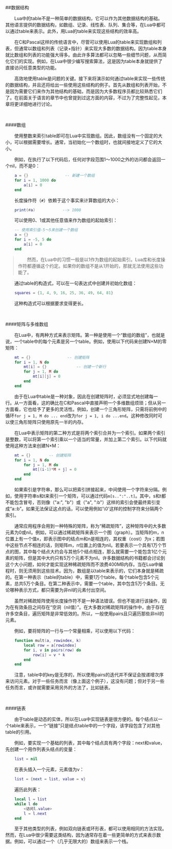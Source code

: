 ##数据结构

&emsp;&emsp;Lua中的table不是一种简单的数据结构，它可以作为其他数据结构的基础。其他语言提供的数据结构，如数组、记录、线性表、队列、集合等，在Lua中都可以通过table来表示。此外，用Lua的table来实现这些结构的效率高。

&emsp;&emsp;在C和Pascal这样的传统语言中，尽管可以使用Lua的table来实现数组和列表，但通常以数组和列表（记录+指针）来实现大多数的数据结构。因为table本身就比数组和列表的功能强大得多。由此许多算法都可以忽略一些细节问题，从而简化它们的实现。例如，在Lua中很少编写搜索算法，这是因为table本身就提供了直接访问任意类型的功能。

&emsp;&emsp;高效地使用table是问题的关键。接下来将演示如何通过table来实现一些传统的数据结构，并且还将给出一些使用这些结构的例子。首先从数组和列表开始，不是因为需要它们来作为其他结构的基础，而是因为大多数程序员都比较熟悉它们了。在前面关于语言的章节中也曾提到过这方面的内容，不过为了完整性起见，本章将更详细地进行讨论。

&emsp;&emsp;

####数组

&emsp;&emsp;使用整数来索引table即可在Lua中实现数组。因此，数组没有一个固定的大小，可以根据需要增长。通常，当初始化一个数组时，也就间接地定义了它的大小。

&emsp;&emsp;例如，在执行了以下代码后，任何对字段范围1～1000之外的访问都会返回一个nil，而不是0：

```lua
    a = {}                -- 新建一个数组
    for i = 1, 1000 do
        a[i] = 0
    end
```

&emsp;&emsp;长度操作符（`#`）依赖于这个事实来计算数组的大小：

```lua
    print(#a)            --> 1000
```

&emsp;&emsp;可以使用0、1或其他任意值来作为数组的起始索引：

```lua
    -- 使用索引值-5～5来创建一个数组
    a = {}
    for i = -5, 5 do
        a[i] = 0
    end
```

>&emsp;&emsp;然而，在Lua中的习惯一般是以1作为数组的起始索引。Lua库和长度操作符都遵循这个约定。如果你的数组不是从1开始的，那就无法使用这些功能了。

&emsp;&emsp;通过table的构造式，可以在一句表达式中创建并初始化数组：

```lua
    squares = {1, 4, 9, 16, 25, 36, 49, 64, 81}
```

&emsp;&emsp;这种构造式可以根据要求变得更长。


&emsp;&emsp;

####矩阵与多维数组

&emsp;&emsp;在Lua中，有两种方式来表示矩阵。第一种是使用一个“数组的数组”，也就是说，一个table中的每个元素是另一个table。例如，使用以下代码来创建N×M的零矩阵：

```lua
    mt = {}                -- 创建矩阵
    for i = 1, N do
        mt[i] = {}             -- 创建一个新行
        for j = 1, M do
            mt[i][j] = 0
        end
    end
```

&emsp;&emsp;由于在Lua中table是一种对象，因此在创建矩阵时，必须显式地创建每一行。从一方面看，这的确比在C和Pascal中直接声明一个多维数组烦琐；但从另一方面看，它也给予了更多的灵活性。例如，创建一个三角形矩阵，只需将前例中的循环`for j = 1, M do ... end`改为`for j = 1, i do ...end`。这种修改同时可以使三角形矩阵只使用原先一半的内存。

&emsp;&emsp;在Lua中表示矩阵的第二种方式是将两个索引合并为一个索引。如果两个索引是整数，可以将第一个索引乘以一个适当的常量，并加上第二个索引。以下代码就使用这种方法来创建N×M：

```lua
    mt = {}        -- 创建矩阵
    for i = 1, N do
        for j = 1, M do
            mt[(i-1)*M + j] = 0
        end
    end
```

&emsp;&emsp;如果索引是字符串，那么可以把索引拼接起来，中间使用一个字符来分隔。例如，使用字符串s和t来索引一个矩阵，可以通过代码`m[s..":"..t]`。其中，s和t都不能包含冒号，否则像（"a:", "b"）或（"a", ":b"）这样的索引会使最终索引变成“a::b”。如果无法保证这点的话，可以使用例如'\0'这样的控制字符来分隔两个索引。

&emsp;&emsp;通常应用程序会用到一种特殊的矩阵，称为“稀疏矩阵”，这种矩阵中的大多数元素为0或nil。例如，可以通过稀疏矩阵来表示一个图（graph）。当矩阵的m，n位置上有一个值x，即表示图中的结点m和n是相连的，其权重（cost）为x；若图中这些节点不相连的话，则矩阵m，n位置上的值为nil。若要表示一个具有1万个节点的图，其中每个结点大约会与其他5个结点相连，那么就需要一个能包含1亿个元素的矩阵，但是其中大约只有5万个元素不为nil。许多数据结构的书籍都会讨论到这个大小问题，如何才能实现这种稀疏矩阵而不浪费400MB内存。当在Lua中编程时，则无须用到这些技术。因为，数组是以table来表示的，它们本身就是稀疏的。在第一种表示（table的table）中，需要1万个table，每个table包含5个元素，总共5万个条目。在第二种表示中，需要一个table，其中包含5万个条目。无论哪种表示方式，都只需要为非nil的元素付出空间。

&emsp;&emsp;虽然对稀疏矩阵使用长度操作符不是一种语法错误。但也不能进行该操作，因为在有效条目之间存在“空洞（nil值）”。在大多数对稀疏矩阵的操作中，由于存在许多空条目，遍历矩阵是非常低效的。所以，一般使用pairs且只遍历那些非nil的元素。

&emsp;&emsp;例如，要将矩阵的一行与一个常量相乘，可以使用以下代码：

```lua
    function mult(a, rowindex, k)
        local row = a[rowindex]
        for i, v in pairs(row) do
            row[i] = v * k
        end
    end
```

&emsp;&emsp;注意，table中的key是无序的，所以使用pairs的迭代并不保证会按递增次序来访问元素。对于一些任务而言（像上面这个例子），这没有问题；但对于另一些任务而言，或许就需要采用另外的方法了，比如链表。


&emsp;&emsp;

####链表

&emsp;&emsp;由于table是动态的实体，所以在Lua中实现链表是很方便的。每个结点以一个table来表示，一个“链接”只是结点table中的一个字段，该字段包含了对其他table的引用。

&emsp;&emsp;例如，要实现一个基础的列表，其中每个结点具有两个字段：next和value，先创建一个用作列表头结点的变量：

```lua
    list = nil
```

&emsp;&emsp;在表头插入一个元素，元素值为v：

```lua
    list = {next = list, value = v}
```

&emsp;&emsp;遍历此列表：

```lua
    local l = list
    while l do
        <访问l.value>
        l = l.next
    end
```

&emsp;&emsp;至于其他类型的列表，例如双向链表或环形表，都可以使用相同的方法实现。然而，在Lua中很少需要这类结构，因为通常存在着一些更简单的方式来表示数据。例如，可以通过一个（几乎无限大的）数组来表示一个栈。

&emsp;&emsp;

